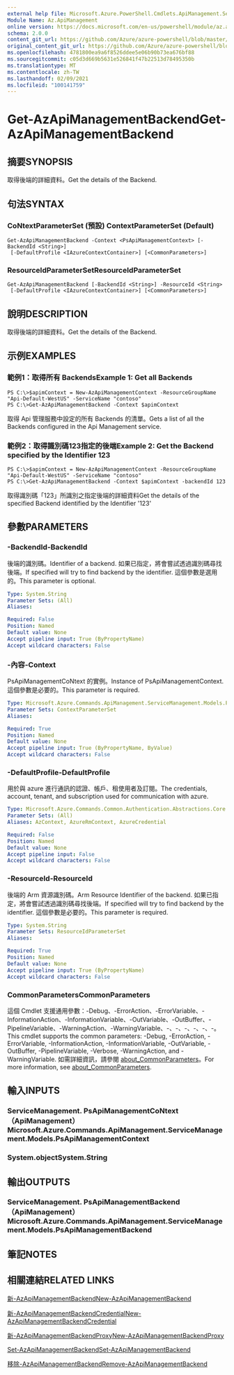 ```yaml
---
external help file: Microsoft.Azure.PowerShell.Cmdlets.ApiManagement.ServiceManagement.dll-Help.xml
Module Name: Az.ApiManagement
online version: https://docs.microsoft.com/en-us/powershell/module/az.apimanagement/get-azapimanagementbackend
schema: 2.0.0
content_git_url: https://github.com/Azure/azure-powershell/blob/master/src/ApiManagement/ApiManagement/help/Get-AzApiManagementBackend.md
original_content_git_url: https://github.com/Azure/azure-powershell/blob/master/src/ApiManagement/ApiManagement/help/Get-AzApiManagementBackend.md
ms.openlocfilehash: 4781800ea9a6f8526ddee5e06b90b73ea676bf88
ms.sourcegitcommit: c05d3d669b5631e526841f47b22513d78495350b
ms.translationtype: MT
ms.contentlocale: zh-TW
ms.lasthandoff: 02/09/2021
ms.locfileid: "100141759"
---
```

# <span data-ttu-id="38b6d-101">Get-AzApiManagementBackend</span><span class="sxs-lookup"><span data-stu-id="38b6d-101">Get-AzApiManagementBackend</span></span>

## <span data-ttu-id="38b6d-102">摘要</span><span class="sxs-lookup"><span data-stu-id="38b6d-102">SYNOPSIS</span></span>
<span data-ttu-id="38b6d-103">取得後端的詳細資料。</span><span class="sxs-lookup"><span data-stu-id="38b6d-103">Get the details of the Backend.</span></span>

## <span data-ttu-id="38b6d-104">句法</span><span class="sxs-lookup"><span data-stu-id="38b6d-104">SYNTAX</span></span>

### <span data-ttu-id="38b6d-105">CoNtextParameterSet (預設) </span><span class="sxs-lookup"><span data-stu-id="38b6d-105">ContextParameterSet (Default)</span></span>
```
Get-AzApiManagementBackend -Context <PsApiManagementContext> [-BackendId <String>]
 [-DefaultProfile <IAzureContextContainer>] [<CommonParameters>]
```

### <span data-ttu-id="38b6d-106">ResourceIdParameterSet</span><span class="sxs-lookup"><span data-stu-id="38b6d-106">ResourceIdParameterSet</span></span>
```
Get-AzApiManagementBackend [-BackendId <String>] -ResourceId <String>
 [-DefaultProfile <IAzureContextContainer>] [<CommonParameters>]
```

## <span data-ttu-id="38b6d-107">說明</span><span class="sxs-lookup"><span data-stu-id="38b6d-107">DESCRIPTION</span></span>
<span data-ttu-id="38b6d-108">取得後端的詳細資料。</span><span class="sxs-lookup"><span data-stu-id="38b6d-108">Get the details of the Backend.</span></span>

## <span data-ttu-id="38b6d-109">示例</span><span class="sxs-lookup"><span data-stu-id="38b6d-109">EXAMPLES</span></span>

### <span data-ttu-id="38b6d-110">範例1：取得所有 Backends</span><span class="sxs-lookup"><span data-stu-id="38b6d-110">Example 1: Get all Backends</span></span>
```
PS C:\>$apimContext = New-AzApiManagementContext -ResourceGroupName "Api-Default-WestUS" -ServiceName "contoso"
PS C:\>Get-AzApiManagementBackend -Context $apimContext
```

<span data-ttu-id="38b6d-111">取得 Api 管理服務中設定的所有 Backends 的清單。</span><span class="sxs-lookup"><span data-stu-id="38b6d-111">Gets a list of all the Backends configured in the Api Management service.</span></span>

### <span data-ttu-id="38b6d-112">範例2：取得識別碼123指定的後端</span><span class="sxs-lookup"><span data-stu-id="38b6d-112">Example 2: Get the Backend specified by the Identifier 123</span></span>
```
PS C:\>$apimContext = New-AzApiManagementContext -ResourceGroupName "Api-Default-WestUS" -ServiceName "contoso"
PS C:\>Get-AzApiManagementBackend -Context $apimContext -backendId 123
```

<span data-ttu-id="38b6d-113">取得識別碼「123」所識別之指定後端的詳細資料</span><span class="sxs-lookup"><span data-stu-id="38b6d-113">Get the details of the specified Backend identified by the Identifier '123'</span></span>

## <span data-ttu-id="38b6d-114">參數</span><span class="sxs-lookup"><span data-stu-id="38b6d-114">PARAMETERS</span></span>

### <span data-ttu-id="38b6d-115">-BackendId</span><span class="sxs-lookup"><span data-stu-id="38b6d-115">-BackendId</span></span>
<span data-ttu-id="38b6d-116">後端的識別碼。</span><span class="sxs-lookup"><span data-stu-id="38b6d-116">Identifier of a backend.</span></span>
<span data-ttu-id="38b6d-117">如果已指定，將會嘗試透過識別碼尋找後端。</span><span class="sxs-lookup"><span data-stu-id="38b6d-117">If specified will try to find backend by the identifier.</span></span>
<span data-ttu-id="38b6d-118">這個參數是選用的。</span><span class="sxs-lookup"><span data-stu-id="38b6d-118">This parameter is optional.</span></span>

```yaml
Type: System.String
Parameter Sets: (All)
Aliases:

Required: False
Position: Named
Default value: None
Accept pipeline input: True (ByPropertyName)
Accept wildcard characters: False
```

### <span data-ttu-id="38b6d-119">-內容</span><span class="sxs-lookup"><span data-stu-id="38b6d-119">-Context</span></span>
<span data-ttu-id="38b6d-120">PsApiManagementCoNtext 的實例。</span><span class="sxs-lookup"><span data-stu-id="38b6d-120">Instance of PsApiManagementContext.</span></span>
<span data-ttu-id="38b6d-121">這個參數是必要的。</span><span class="sxs-lookup"><span data-stu-id="38b6d-121">This parameter is required.</span></span>

```yaml
Type: Microsoft.Azure.Commands.ApiManagement.ServiceManagement.Models.PsApiManagementContext
Parameter Sets: ContextParameterSet
Aliases:

Required: True
Position: Named
Default value: None
Accept pipeline input: True (ByPropertyName, ByValue)
Accept wildcard characters: False
```

### <span data-ttu-id="38b6d-122">-DefaultProfile</span><span class="sxs-lookup"><span data-stu-id="38b6d-122">-DefaultProfile</span></span>
<span data-ttu-id="38b6d-123">用於與 azure 進行通訊的認證、帳戶、租使用者及訂閱。</span><span class="sxs-lookup"><span data-stu-id="38b6d-123">The credentials, account, tenant, and subscription used for communication with azure.</span></span>

```yaml
Type: Microsoft.Azure.Commands.Common.Authentication.Abstractions.Core.IAzureContextContainer
Parameter Sets: (All)
Aliases: AzContext, AzureRmContext, AzureCredential

Required: False
Position: Named
Default value: None
Accept pipeline input: False
Accept wildcard characters: False
```

### <span data-ttu-id="38b6d-124">-ResourceId</span><span class="sxs-lookup"><span data-stu-id="38b6d-124">-ResourceId</span></span>
<span data-ttu-id="38b6d-125">後端的 Arm 資源識別碼。</span><span class="sxs-lookup"><span data-stu-id="38b6d-125">Arm Resource Identifier of the backend.</span></span> <span data-ttu-id="38b6d-126">如果已指定，將會嘗試透過識別碼尋找後端。</span><span class="sxs-lookup"><span data-stu-id="38b6d-126">If specified will try to find backend by the identifier.</span></span> <span data-ttu-id="38b6d-127">這個參數是必要的。</span><span class="sxs-lookup"><span data-stu-id="38b6d-127">This parameter is required.</span></span>

```yaml
Type: System.String
Parameter Sets: ResourceIdParameterSet
Aliases:

Required: True
Position: Named
Default value: None
Accept pipeline input: True (ByPropertyName)
Accept wildcard characters: False
```

### <span data-ttu-id="38b6d-128">CommonParameters</span><span class="sxs-lookup"><span data-stu-id="38b6d-128">CommonParameters</span></span>
<span data-ttu-id="38b6d-129">這個 Cmdlet 支援通用參數：-Debug、-ErrorAction、-ErrorVariable、-InformationAction、-InformationVariable、-OutVariable、-OutBuffer、-PipelineVariable、-WarningAction、-WarningVariable、-、-、-、-、-、-。</span><span class="sxs-lookup"><span data-stu-id="38b6d-129">This cmdlet supports the common parameters: -Debug, -ErrorAction, -ErrorVariable, -InformationAction, -InformationVariable, -OutVariable, -OutBuffer, -PipelineVariable, -Verbose, -WarningAction, and -WarningVariable.</span></span> <span data-ttu-id="38b6d-130">如需詳細資訊，請參閱 [about_CommonParameters](http://go.microsoft.com/fwlink/?LinkID=113216)。</span><span class="sxs-lookup"><span data-stu-id="38b6d-130">For more information, see [about_CommonParameters](http://go.microsoft.com/fwlink/?LinkID=113216).</span></span>

## <span data-ttu-id="38b6d-131">輸入</span><span class="sxs-lookup"><span data-stu-id="38b6d-131">INPUTS</span></span>

### <span data-ttu-id="38b6d-132">ServiceManagement. PsApiManagementCoNtext （ApiManagement）</span><span class="sxs-lookup"><span data-stu-id="38b6d-132">Microsoft.Azure.Commands.ApiManagement.ServiceManagement.Models.PsApiManagementContext</span></span>

### <span data-ttu-id="38b6d-133">System.object</span><span class="sxs-lookup"><span data-stu-id="38b6d-133">System.String</span></span>

## <span data-ttu-id="38b6d-134">輸出</span><span class="sxs-lookup"><span data-stu-id="38b6d-134">OUTPUTS</span></span>

### <span data-ttu-id="38b6d-135">ServiceManagement. PsApiManagementBackend （ApiManagement）</span><span class="sxs-lookup"><span data-stu-id="38b6d-135">Microsoft.Azure.Commands.ApiManagement.ServiceManagement.Models.PsApiManagementBackend</span></span>

## <span data-ttu-id="38b6d-136">筆記</span><span class="sxs-lookup"><span data-stu-id="38b6d-136">NOTES</span></span>

## <span data-ttu-id="38b6d-137">相關連結</span><span class="sxs-lookup"><span data-stu-id="38b6d-137">RELATED LINKS</span></span>

[<span data-ttu-id="38b6d-138">新-AzApiManagementBackend</span><span class="sxs-lookup"><span data-stu-id="38b6d-138">New-AzApiManagementBackend</span></span>](./New-AzApiManagementBackend.md)

[<span data-ttu-id="38b6d-139">新-AzApiManagementBackendCredential</span><span class="sxs-lookup"><span data-stu-id="38b6d-139">New-AzApiManagementBackendCredential</span></span>](./New-AzApiManagementBackendCredential.md)

[<span data-ttu-id="38b6d-140">新-AzApiManagementBackendProxy</span><span class="sxs-lookup"><span data-stu-id="38b6d-140">New-AzApiManagementBackendProxy</span></span>](./New-AzApiManagementBackendProxy.md)

[<span data-ttu-id="38b6d-141">Set-AzApiManagementBackend</span><span class="sxs-lookup"><span data-stu-id="38b6d-141">Set-AzApiManagementBackend</span></span>](./Set-AzApiManagementBackend.md)

[<span data-ttu-id="38b6d-142">移除-AzApiManagementBackend</span><span class="sxs-lookup"><span data-stu-id="38b6d-142">Remove-AzApiManagementBackend</span></span>](./Remove-AzApiManagementBackend.md)
